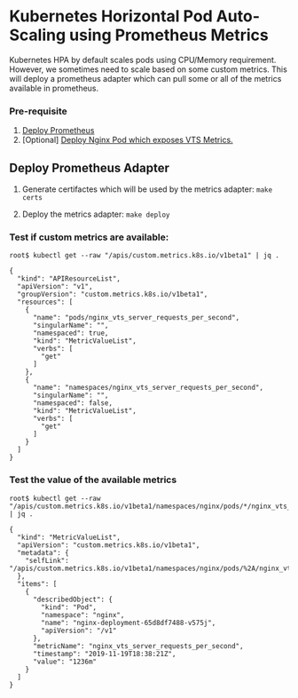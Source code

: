 # Kubernetes Horizontal Pod Auto-Scaling using Prometheus Metrics

Kubernetes HPA by default scales pods using CPU/Memory requirement. However, we sometimes need to scale based on some custom metrics. This will deploy a prometheus adapter which can pull some or all of the metrics available in prometheus. 

### Pre-requisite

1. [Deploy Prometheus](https://github.com/Thakurvaibhav/k8s/tree/master/monitoring#kubernetes-monitoring-and-alerting-in-less-than-5-minutes)
2. [Optional] [Deploy Nginx Pod which exposes VTS Metrics.](https://github.com/Thakurvaibhav/docker-library/tree/master/nginx-vts#nginx-and-vts-exporter-docker-files-and-kubernetes-deployment)

## Deploy Prometheus Adapter
	
1. Generate certifactes which will be used by the metrics adapter: `make certs`

2. Deploy the metrics adapter: `make deploy`


### Test if custom metrics are available: 
```
root$ kubectl get --raw "/apis/custom.metrics.k8s.io/v1beta1" | jq .

{
  "kind": "APIResourceList",
  "apiVersion": "v1",
  "groupVersion": "custom.metrics.k8s.io/v1beta1",
  "resources": [
    {
      "name": "pods/nginx_vts_server_requests_per_second",
      "singularName": "",
      "namespaced": true,
      "kind": "MetricValueList",
      "verbs": [
        "get"
      ]
    },
    {
      "name": "namespaces/nginx_vts_server_requests_per_second",
      "singularName": "",
      "namespaced": false,
      "kind": "MetricValueList",
      "verbs": [
        "get"
      ]
    }
  ]
}
```

### Test the value of the available metrics
```
root$ kubectl get --raw "/apis/custom.metrics.k8s.io/v1beta1/namespaces/nginx/pods/*/nginx_vts_server_requests_per_second" | jq .

{
  "kind": "MetricValueList",
  "apiVersion": "custom.metrics.k8s.io/v1beta1",
  "metadata": {
    "selfLink": "/apis/custom.metrics.k8s.io/v1beta1/namespaces/nginx/pods/%2A/nginx_vts_server_requests_per_second"
  },
  "items": [
    {
      "describedObject": {
        "kind": "Pod",
        "namespace": "nginx",
        "name": "nginx-deployment-65d8df7488-v575j",
        "apiVersion": "/v1"
      },
      "metricName": "nginx_vts_server_requests_per_second",
      "timestamp": "2019-11-19T18:38:21Z",
      "value": "1236m"
    }
  ]
}
```
